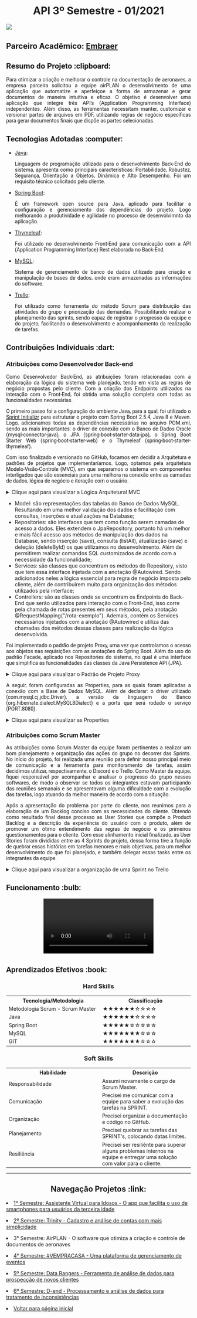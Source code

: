 <html>
<body>
    
  <h1 align="center"> API 3º Semestre - 01/2021</h1>
    <a href="https://github.com/GabrielSG20/Projeto_Integrador_3BD-1Sem2021"><img src="https://img.shields.io/badge/GitHub-Repositório Projeto-181717?style=for-the-badge&logo=github"></a>

  <h2> Parceiro Acadêmico: <a href="https://embraer.com/">Embraer</a></h2>
  
  <h2 style="font-family:roboto;"> Resumo do Projeto :clipboard:</h2>
  
  <p align="justify" style="font-family:roboto;"> Para otimizar a criação e melhorar o controle na documentação de aeronaves, a empresa parceira solicitou a equipe airPLAN o desenvolvimento de uma aplicação que automatize e aperfeiçoe a forma de armazenar e gerar documentos de maneira intuitiva e eficaz. O objetivo é desenvolver uma aplicação que integre três API's (Application Programming Interface) independentes. Além disso, as ferramentas necessitam manter, customizar e versionar partes de arquivos em PDF, utilizando regras de negócio específicas para gerar documentos finais que dispõe as partes selecionadas.</p>
  
  <h2 style="font-family:roboto;"> Tecnologias Adotadas :computer:</h2>
   
  <ul>
  <li><a href="https://www.java.com/pt_BR/">Java</a>:
    <p align="justify" style="font-family:roboto;"> Linguagem de programação utilizada para o desenvolvimento Back-End do sistema, apresenta como principais características: Portabilidade, Robustez, Segurança, Orientação a Objetos, Dinâmica e Alto Desempenho. Foi um requisito técnico solicitado pelo cliente.</p></li>

  <li><a href="https://spring.io/">Spring Boot</a>:
    <p align="justify" style="font-family:roboto;"> É um framework open source para Java, aplicado para facilitar a configuração e gerenciamento das dependências do projeto. Logo melhorando a produtividade e agilidade no processo de desenvolvimnto da aplicação.</p></li>

  <li><a href="https://www.thymeleaf.org/">Thymeleaf</a>:
    <p align="justify" style="font-family:roboto;"> Foi utilizado no desenvolvimento Front-End para comunicação com a API (Application Programming Interface) Rest elaborada no Back-End. </p></li>

   <li><a href="https://www.mysql.com/">MySQL</a>:
    <p align="justify" style="font-family:roboto;"> Sistema de gerenciamento de banco de dados utilizado para criação e manipulação de bases de dados, onde eram armazenadas as informações do software.</p></li>

  <li><a href="https://trello.com/https://trello.com">Trello</a>:
      <p align="justify" style="font-family:roboto;"> Foi utilizado como ferramenta do método Scrum para distribuição das atividades do grupo e priorização das demandas. Possibilitando realizar o planejamento das sprints, sendo capaz de registrar o progresso da equipe e do projeto, facilitando o desenvolvimento e acompanhamento da realização de tarefas. </p></li>

  </ul>
  
  <h2 style="font-family:roboto;"> Contribuições Individuais :dart:</h2>
  
  <h3> Atribuições como Desenvolvedor Back-end</h3>
  <p align="justify" style="font-family:roboto;"> Como Desenvolvedor Back-End, as atribuições foram relacionadas com a elaboração da lógica do sistema web planejado, tendo em vista as regras de negócio propostas pelo cliente. Com a criação dos Endpoints utilizados na interação com o Front-End, foi obtida uma solução completa com todas as funcionalidades necessárias.</p>
  
  <p align="justify" style="font-family:roboto;"> O primeiro passo foi a configuração do ambiente Java, para a qual, foi utilizado o <a href="https://start.spring.io/">Sprint Initializr</a> para estruturar o projeto com Spring Boot 2.5.4, Java 8 e Maven. Logo, adicionamos todas as dependências necessárias no arquivo POM.xml, sendo as mais importantes: o driver de conexão com o Banco de Dados Oracle (mysql-connector-java), o JPA (spring-boot-starter-data-jpa), o Spring Boot Starter Web (spring-boot-starter-web) e o Thymeleaf (spring-boot-starter-thymeleaf).</p>
  
  <p align="justify" style="font-family:roboto;"> Com isso finalizado e versionado no GitHub, focamos em decidir a Arquitetura e padrões de projetos que implementaríamos. Logo, optamos pela arquitetura Modelo-Visão-Controle (MVC), em que separamos o sistema em componentes interligados que são essenciais para uma melhora na conexão entre as camadas de dados, lógica de negócio e iteração com o usuário.</p>
  <details>
  <summary>Clique aqui para visualizar a Lógica Arquitetural MVC</summary>
  <br>
   <img style="border-radius: 50%;" src="https://github.com/GabrielSG20/Portfolio/blob/main/images/DiagramaArq.png" width="500px;" alt=""/>
  </details>
  
  <ul>
  <li> Model: são representações das tabelas do Banco de Dados MySQL. Resultando em uma melhor validação dos dados e facilitação com consultas, inserções e atualizações na Database;
  </li>
    
  <li> Repositories: são interfaces que tem como função serem camadas de acesso a dados. Eles extendem o JpaRepository, portanto há um melhor e mais fácil acesso aos métodos de manipulação dos dados na Database, sendo inserção (save), consulta (listAll), atualização (save) e deleção (deleteById) os que utilizamos no desenvolvimento. Além de permitirem realizar comandos SQL customizados de acordo com a necessidade da funcionalidade;
  </li>
    
  <li> Services: são classes que concentram os métodos do Repository, visto que tem essa interface injetada com a anotação @Autowired. Sendo adicionados neles a lógica essencial para regra de negócio imposta pelo cliente, além de contribuirem muito para organização dos métodos utilizados pela interface;
  </li>
    
  <li> Controllers: são as classes onde se encontram os Endpoints do Back-End que serão utilizados para interação com o Front-End, isso corre pela chamada de rotas presentes em seus métodos, pela anotação @RequestMapping("/rota-exemplo"). Ademais, contém os Services necessários injetados com a anotação @Autowired e utiliza das chamadas dos métodos dessas classes para realização da lógica desenvolvida.
  </li>
  </ul>
  
  <p align="justify" style="font-family:roboto;"> Foi implementado o padrão de projeto Proxy, uma vez que controlamos o acesso aos objetos nas requisições com as anotações do Spring Boot. Além do uso do padrão Facade, aplicado nos Repositories do sistema, no qual é uma interface que simplifica as funcionalidades das classes da Java Persistence API (JPA).</p>
  <details>
  <summary>Clique aqui para visualizar o Padrão de Projeto Proxy</summary>
  <br>
   <img style="border-radius: 50%;" src="https://github.com/GabrielSG20/Portfolio/blob/main/images/PadraoProxy.png" width="800px;" alt=""/>
  </details>
  
  <p align="justify" style="font-family:roboto;"> A seguir, foram configuradas as Properties, para as quais foram aplicadas a conexão com a Base de Dados MySQL. Além de declarar: o driver utilizado (com.mysql.cj.jdbc.Driver), a versão da linguagem do Banco (org.hibernate.dialect.MySQL8Dialect) e a porta que será rodado o serviço (PORT:8080).</p>
  <details>
  <summary>Clique aqui para visualizar as Properties</summary>
  <br>
   <img style="border-radius: 50%;" src="https://github.com/GabrielSG20/Portfolio/blob/main/images/PropertiesAPI2.png" width="800px;" alt=""/>
  </details>
  
  <h3> Atribuições como Scrum Master</h3>
  <p align="justify" style="font-family:roboto;"> As atribuições como Scrum Master da equipe foram pertinentes a realizar um bom planejamento e organização das ações do grupo no decorrer das Sprints. No início do projeto, foi realizada uma reunião para definir nosso principal meio de comunicação e a ferramenta para monitoramento de tarefas, assim decidimos utilizar, respectivamente, o Discord e o Trello. Como Master da equipe, fiquei responsável por acompanhar e analisar o progresso do grupo nesses softwares, de modo a observar se todos os integrantes estavam participando das reuniões semanais e se apresentavam alguma dificuldade com a evolução das tarefas, logo atuando da melhor maneira de acordo com a situação.</p>
  <p align="justify" style="font-family:roboto;"> Após a apresentação do problema por parte do cliente, nos reunimos para a elaboração de um Backlog conciso com as necessidades do cliente. Obtendo como resultado final desse processo as User Stories que compõe o Product Backlog e a descrição da experiência do usuário com o produto, além de promover um ótimo entendimento das regras de negócio e os primeiros questionamentos para o cliente. Com esse alinhamento inicial finalizado, as User Stories foram divididas entre as 4 Sprints do projeto, dessa forma tive a função de quebrar essas histórias em tarefas menores e mais objetivas, para um melhor desenvolvimento do que foi planejado, e também delegar essas tasks entre os integrantes da equipe.</p>
  <details>
  <summary>Clique aqui para visualizar a organização de uma Sprint no Trello</summary>
  <br>
   <img style="border-radius: 50%;" src="https://github.com/GabrielSG20/Portfolio/blob/main/images/TrelloAPI3.png" width="1000px;" alt=""/>
  </details>
  
  
  <h2 style="font-family:roboto;"> Funcionamento :bulb:</h2>

   <div align="center">
     <video src="https://user-images.githubusercontent.com/61523979/188246553-3cc60141-ef9e-4a7c-8bda-cc97cb6241b8.mp4" controls="controls" style="max-rate: 730px;">
     </video>    
   </div>

  <h2 style="font-family:roboto;"> Aprendizados Efetivos :book:</h2>   
  <h3 align="center"> Hard Skills </h3>
  <table align="center">
    <tr>
      <th width="300px">Tecnologia/Metodologia</th>
      <th width="300px">Classificação</th>
    </tr>
    <tr>
      <td>Metodologia Scrum - Scrum Master</td>
      <td>★★★★★★☆☆☆☆</td>
    </tr>
    <tr>
      <td>Java</td>
      <td>★★★★★★☆☆☆☆</td>
    </tr>
    <tr>
      <td>Spring Boot</td>
      <td>★★★★★☆☆☆☆☆</td>
    </tr>
    <tr>
      <td>MySQL</td>
      <td>★★★★★★★☆☆☆</td>
    </tr>
     <tr>
      <td>GIT</td>
      <td>★★★★★★★☆☆☆</td>
    </tr>
  </table>
  
  <h3 align="center">Soft Skills</h3>
  <table align="center">
    <tr>
      <th width="300px">Habilidade</th>
      <th width="300px">Descrição</th>
    </tr>
    <tr>
      <td>Responsabilidade</td>
      <td>Assumi novamente o cargo de Scrum Master.</td>
    </tr>
    <tr>
      <td>Comunicação</td>
      <td>Precisei me comunicar com a equipe para saber a evolução das tarefas na SPRINT.</td>
    </tr>
    <tr>
      <td>Organização</td>
      <td>Precisei organizar a documentação e código no GitHub.</td>
    </tr>
    <tr>
      <td>Planejamento</td>
      <td>Precisei quebrar as tarefas das SPRINT's, colocando datas limites.</td>
    </tr>
    <tr>
      <td>Resiliência</td>
      <td>Precisei ser resiliênte para superar alguns problemas internos na equipe e entregar uma solução com valor para o cliente.</td>
    </tr>
  </table>
    
---

 <h2 align="center"> Navegação Projetos :link:</h2>
 
   <p align="justify" style="font-family:roboto;"><li><a href="https://github.com/GabrielSG20/Portfolio/blob/main/API_1.md"> 1º Semestre: Assistente Virtual para Idosos - O app que facilita o uso de smartphones para usuários da terceira idade</a></li></p>
   <p align="justify" style="font-family:roboto;"><li><a href="https://github.com/GabrielSG20/Portfolio/blob/main/API_2.md"> 2º Semestre: Trinity - Cadastro e análise de contas com mais simplicidade</a></li></p>
   <p align="justify" style="font-family:roboto;"><li>3° Semestre: AirPLAN - O software que otimiza a criação e controle de documentos de aeronaves</li></p>
   <p align="justify" style="font-family:roboto;"><li><a href="https://github.com/GabrielSG20/Portfolio/blob/main/API_4.md"> 4° Semestre: #VEMPRACASA - Uma plataforma de gerenciamento de eventos</a></li></p>
   <p align="justify" style="font-family:roboto;"><li><a href="https://github.com/GabrielSG20/Portfolio/blob/main/API_5.md"> 5º Semestre: Data Rangers - Ferramenta de análise de dados para prospecção de novos clientes</a></li></p>
   <p align="justify" style="font-family:roboto;"><li><a href="https://github.com/GabrielSG20/Portfolio/blob/main/API_6.md"> 6º Semestre: D-end - Processamento e análise de dados para tratamento de inconsistências</a></li></p>
   <p align="justify" style="font-family:roboto;"><li><a href="https://github.com/GabrielSG20/Portfolio/blob/main/README.md"> Voltar para página inicial</a></li></p>

</body>
</html>
